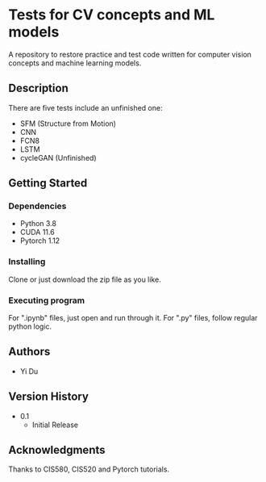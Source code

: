 # Tests for CV concepts and ML models

A repository to restore practice and test code written for computer vision concepts and machine learning models. 

## Description

There are five tests include an unfinished one:
* SFM (Structure from Motion)
* CNN
* FCN8
* LSTM
* cycleGAN (Unfinished)


## Getting Started

### Dependencies
* Python 3.8
* CUDA 11.6
* Pytorch 1.12

### Installing
Clone or just download the zip file as you like.

### Executing program
For ".ipynb" files, just open and run through it. For ".py" files, follow regular python logic.


## Authors
* Yi Du


## Version History
* 0.1
    * Initial Release


## Acknowledgments
Thanks to CIS580, CIS520 and Pytorch tutorials.
